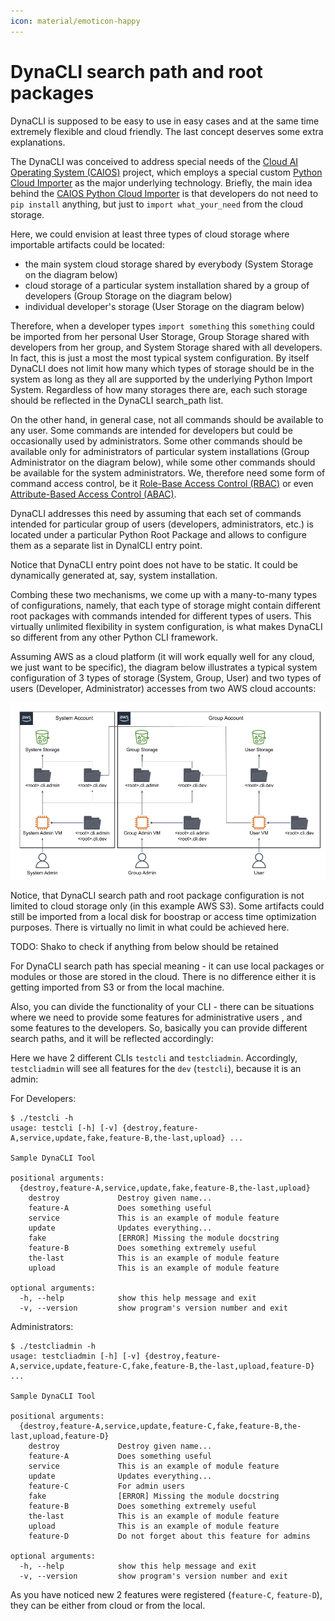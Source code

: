 ```yaml
---
icon: material/emoticon-happy
---
```


# DynaCLI search path and root packages

DynaCLI is supposed to be easy to use in easy cases and at the same time extremely flexible and cloud friendly. The last concept deserves some extra explanations.

The DynaCLI was conceived to address special needs of the [Cloud AI Operating System (CAIOS)](https://medium.com/@CAIOStech/improve-devsecops-10x-by-embracing-caios-c0ace31a3f33) project, which employs a special custom [Python Cloud Importer](https://asher-sterkin.medium.com/serverless-cloud-import-system-760d3c4a60b9) as the major underlying technology. Briefly, the main idea behind the [CAIOS Python Cloud Importer](https://asher-sterkin.medium.com/serverless-cloud-import-system-760d3c4a60b9) is that developers do not need to `pip install` anything, but just to `import what_your_need` from the cloud storage.

Here, we could envision at least three types of cloud storage where importable artifacts could be located:

* the main system cloud storage shared by everybody (System Storage on the diagram below)
* cloud storage of a particular system installation shared by a group of developers (Group Storage on the diagram below)
* individual developer's storage (User Storage on the diagram below)

Therefore, when a developer types `import something` this `something` could be imported from her personal User Storage, Group Storage shared with developers from her group, and System Storage shared with all developers. In fact, this is just a most the most typical system configuration. By itself DynaCLI does not limit how many which types of storage should be in the system as long as they all are supported by the underlying Python Import System. Regardless of how many storages there are, each such storage should be reflected in the DynaCLI search_path list.

On the other hand, in general case, not all commands should be available to any user. Some commands are intended for developers but could be occasionally used by administrators. Some other commands should be available only for administrators of particular system installations (Group Administrator on the diagram below), while some other commands should be available for the system administrators. We, therefore need some form of command access control, be it [Role-Base Access Control (RBAC)](https://en.wikipedia.org/wiki/Role-based_access_control) or even [Attribute-Based Access Control (ABAC)](https://en.wikipedia.org/wiki/Attribute-based_access_control).

DynaCLI addresses this need by assuming that each set of commands intended for particular group of users (developers, administrators, etc.) is located under a particular Python Root Package and allows to configure them as a separate list in DynalCLI entry point.

Notice that DynaCLI entry point does not have to be static. It could be dynamically generated at, say, system installation.

Combing these two mechanisms, we come up with a many-to-many types of configurations, namely, that each type of storage might contain different root packages with commands intended for different types of users. This virtually unlimited flexibility in system configuration, is what makes DynaCLI so different from any other Python CLI framework.

Assuming AWS as a cloud platform (it will work equally well for any cloud, we just want to be specific), the diagram below illustrates a typical system configuration of 3 types of storage (System, Group, User) and two types of users (Developer, Administrator) accesses from two AWS cloud accounts:

[![Search Paths and Root Packages](../img/dynacli_search_paths_and_root_packages.png)](../img/dynacli_search_paths_and_root_packages.png)

Notice, that DynaCLI search path and root package configuration is not limited to cloud storage only (in this example AWS S3). Some artifacts could still be imported from a local disk for boostrap or access time optimization purposes. There is virtually no limit in what could be achieved here.

TODO: Shako to check if anything from below should be retained

For DynaCLI search path has special meaning - it can use local packages or modules or those are stored in the cloud.
There is no difference either it is getting imported from S3 or from the local machine.

Also, you can divide the functionality of your CLI - there can be situations where we need to provide some features for administrative users
, and some features to the developers. So, basically you can provide different search paths, and it will be reflected accordingly:


Here we have 2 different CLIs `testcli` and `testcliadmin`. Accordingly, `testcliadmin` will see all features for the `dev` (`testcli`), because it is an admin:

For Developers:

```console
$ ./testcli -h
usage: testcli [-h] [-v] {destroy,feature-A,service,update,fake,feature-B,the-last,upload} ...

Sample DynaCLI Tool

positional arguments:
  {destroy,feature-A,service,update,fake,feature-B,the-last,upload}
    destroy             Destroy given name...
    feature-A           Does something useful
    service             This is an example of module feature
    update              Updates everything...
    fake                [ERROR] Missing the module docstring
    feature-B           Does something extremely useful
    the-last            This is an example of module feature
    upload              This is an example of module feature

optional arguments:
  -h, --help            show this help message and exit
  -v, --version         show program's version number and exit
```

Administrators:

```console hl_lines="12 17"
$ ./testcliadmin -h
usage: testcliadmin [-h] [-v] {destroy,feature-A,service,update,feature-C,fake,feature-B,the-last,upload,feature-D} ...

Sample DynaCLI Tool

positional arguments:
  {destroy,feature-A,service,update,feature-C,fake,feature-B,the-last,upload,feature-D}
    destroy             Destroy given name...
    feature-A           Does something useful
    service             This is an example of module feature
    update              Updates everything...
    feature-C           For admin users
    fake                [ERROR] Missing the module docstring
    feature-B           Does something extremely useful
    the-last            This is an example of module feature
    upload              This is an example of module feature
    feature-D           Do not forget about this feature for admins

optional arguments:
  -h, --help            show this help message and exit
  -v, --version         show program's version number and exit
```

As you have noticed new 2 features were registered (`feature-C`, `feature-D`), they can be either from cloud or from the local.
